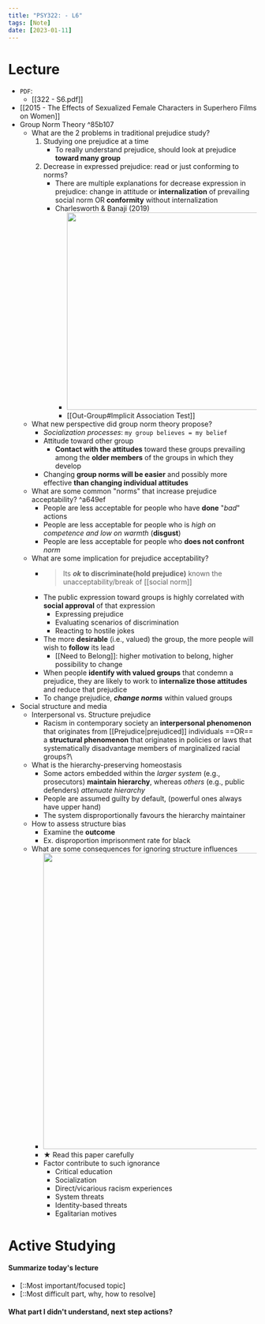 ```yaml
---
title: "PSY322: - L6"
tags: [Note]
date: [2023-01-11]
---
```


# Lecture

- `PDF`: 
    - [[322 - S6.pdf]]
- [[2015 - The Effects of Sexualized Female Characters in Superhero Films on Women]]
- Group Norm Theory ^85b107
    - What are the 2 problems in traditional prejudice study?
        1. Studying one prejudice at a time
            - To really understand prejudice, should look at prejudice **toward many group**
        2. Decrease in expressed prejudice: read or just conforming to norms?
            - There are multiple explanations for decrease expression in prejudice: change in attitude or **internalization** of prevailing social norm OR **conformity** without internalization
            - Charlesworth & Banaji (2019)
                -  <img src="https://journals.sagepub.com/cms/10.1177/0956797618813087/asset/images/large/10.1177_0956797618813087-fig1.jpeg" width="400"/>
                - [[Out-Group#Implicit Association Test]]
    - What new perspective did group norm theory propose?
        - *Socialization processes*: `my group believes = my belief`
        - Attitude toward other group
            - **Contact with the attitudes** toward these groups prevailing among the **older members** of the groups in which they develop
        - Changing **group norms will be easier** and possibly more effective **than changing individual attitudes**
    - What are some common "norms" that increase prejudice acceptability? ^a649ef
        - People are less acceptable for people who have **done** "*bad*" actions 
        - People are less acceptable for people who is *high on competence and low on warmth* (**disgust**)
        - People are less acceptable for people who **does not confront** *norm*
    - What are some implication for prejudice acceptability?
        - > Its **_ok_ to discriminate(hold prejudice)** known the unacceptability/break of [[social norm]]
        - The public expression toward groups is highly correlated with **social approval** of that expression
            - Expressing prejudice 
            - Evaluating scenarios of discrimination
            - Reacting to hostile jokes
        - The more **desirable** (i.e., valued) the group, the more people will wish to **follow** its lead
            - [[Need to Belong]]: higher motivation to belong, higher possibility to change
        - When people **identify with valued groups** that condemn a prejudice, they are likely to work to **internalize those attitudes** and reduce that prejudice
        - To change prejudice, **_change norms_** within valued groups
- Social structure and media
    - Interpersonal vs. Structure prejudice
        - Racism in contemporary society an **interpersonal phenomenon** that originates from [[Prejudice|prejudiced]] individuals ==OR== a **structural phenomenon** that originates in policies or laws that systematically disadvantage members of marginalized racial groups?\
    - What is the hierarchy-preserving homeostasis
        - Some actors embedded within the *larger system* (e.g., prosecutors) **maintain hierarchy**, whereas *others* (e.g., public defenders) *attenuate hierarchy*
        - People are assumed guilty by default, (powerful ones always have upper hand)
        - The system disproportionally favours the hierarchy maintainer
    - How to assess structure bias
        - Examine the **outcome**
        - Ex. disproportion imprisonment rate for black
    - What are some consequences for ignoring structure influences
        -  <img src="https://www.science.org/cms/10.1126/science.abj7779/asset/110629bc-1186-428e-953d-6faf5d88633f/assets/images/large/science.abj7779-f2.jpg" width="600"/>
        - ★ Read this paper carefully
        - Factor contribute to such ignorance
            - Critical education
            - Socialization
            - Direct/vicarious racism experiences
            - System threats
            - Identity-based threats
            - Egalitarian motives

# Active Studying

#### Summarize today's lecture

- [::Most important/focused topic] 
- [::Most difficult part, why, how to resolve]

#### What part I didn't understand, next step actions?

